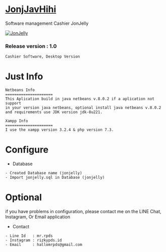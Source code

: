 # [JonjJavHihi](https://github.com/rizkypdsid/JonJelly_app/)
Software management Cashier JonJelly

[![JonJelly](https://i.ibb.co/GnSZwkp/icon.png)](https://github.com/rizkypdsid/JonJelly_app)


### Release version : 1.0
  ```
  Cashier Software, Desktop Version
  ```


Just Info   
=====================
  ``` 
  Netbeans Info
  =====================
  This Aplication build in java netbeans v.8.0.2 if a aplication not support
  in your version java netbeans, optional install java netbeans v.8.0.2
  and requirements use JDK version jdk-8u221.

  Xampp Info
  =====================
  I use the xampp version 3.2.4 & php version 7.3.
  ```
  
# Configure
  - Database
  ``` 
  - Created Database name (jonjelly)
  - Import jonjelly.sql in Database (jonjelly) 
  ```
  
# Optional
if you have problems in configuration, please contact me on the LINE Chat, Instagram, Or Email application
  - Contact
  ```
  - Line Id   : mr.rpds
  - Instagram : rizkypds.id
  - Email     : hallomrpds@gmail.com
  ```
  
